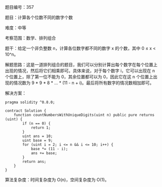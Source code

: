 题目编号：357

题目：计算各个位数不同的数字个数

难度：中等

考察范围：数学、排列组合

题干：给定一个非负整数 n，计算各位数字都不同的数字 x 的个数，其中 0 ≤ x < 10^n。

解题思路：这是一道排列组合的题目，我们可以分别计算出每个数字在每个位置上出现的情况，然后将它们相乘即可。具体来说，对于每个数字 i，它可以出现在 n 个位置上，除了第一位不能为 0，其余位置都可以为 0，因此它在这 n 个位置上出现的情况数为 9 * 9 * 8 * ... * (11 - n + i)。最后将所有数字的情况数相加即可。

解决方案：

```solidity
pragma solidity ^0.8.0;

contract Solution {
    function countNumbersWithUniqueDigits(uint n) public pure returns (uint) {
        if (n == 0) {
            return 1;
        }
        uint ans = 10;
        uint base = 9;
        for (uint i = 2; i <= n && i <= 10; i++) {
            base *= (11 - i);
            ans += base;
        }
        return ans;
    }
}
```

算法复杂度：时间复杂度为 O(n)，空间复杂度为 O(1)。